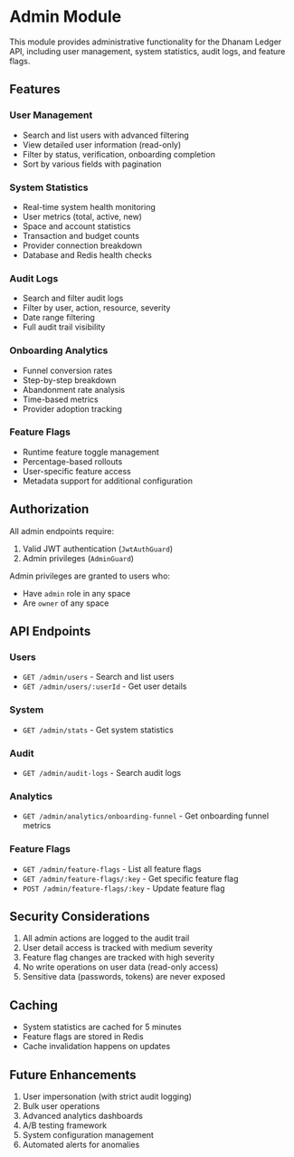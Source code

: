 # Admin Module

This module provides administrative functionality for the Dhanam Ledger API, including user management, system statistics, audit logs, and feature flags.

## Features

### User Management
- Search and list users with advanced filtering
- View detailed user information (read-only)
- Filter by status, verification, onboarding completion
- Sort by various fields with pagination

### System Statistics
- Real-time system health monitoring
- User metrics (total, active, new)
- Space and account statistics
- Transaction and budget counts
- Provider connection breakdown
- Database and Redis health checks

### Audit Logs
- Search and filter audit logs
- Filter by user, action, resource, severity
- Date range filtering
- Full audit trail visibility

### Onboarding Analytics
- Funnel conversion rates
- Step-by-step breakdown
- Abandonment rate analysis
- Time-based metrics
- Provider adoption tracking

### Feature Flags
- Runtime feature toggle management
- Percentage-based rollouts
- User-specific feature access
- Metadata support for additional configuration

## Authorization

All admin endpoints require:
1. Valid JWT authentication (`JwtAuthGuard`)
2. Admin privileges (`AdminGuard`)

Admin privileges are granted to users who:
- Have `admin` role in any space
- Are `owner` of any space

## API Endpoints

### Users
- `GET /admin/users` - Search and list users
- `GET /admin/users/:userId` - Get user details

### System
- `GET /admin/stats` - Get system statistics

### Audit
- `GET /admin/audit-logs` - Search audit logs

### Analytics
- `GET /admin/analytics/onboarding-funnel` - Get onboarding funnel metrics

### Feature Flags
- `GET /admin/feature-flags` - List all feature flags
- `GET /admin/feature-flags/:key` - Get specific feature flag
- `POST /admin/feature-flags/:key` - Update feature flag

## Security Considerations

1. All admin actions are logged to the audit trail
2. User detail access is tracked with medium severity
3. Feature flag changes are tracked with high severity
4. No write operations on user data (read-only access)
5. Sensitive data (passwords, tokens) are never exposed

## Caching

- System statistics are cached for 5 minutes
- Feature flags are stored in Redis
- Cache invalidation happens on updates

## Future Enhancements

1. User impersonation (with strict audit logging)
2. Bulk user operations
3. Advanced analytics dashboards
4. A/B testing framework
5. System configuration management
6. Automated alerts for anomalies